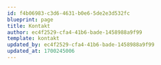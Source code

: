 ```yaml
---
id: f4b06983-c3d6-4631-b0e6-5de2e3d532fc
blueprint: page
title: Kontakt
author: ec4f2529-cfa4-41b6-bade-1458988a9f99
template: kontakt
updated_by: ec4f2529-cfa4-41b6-bade-1458988a9f99
updated_at: 1700245006
---
```

